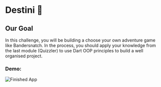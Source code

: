 # Destini 🤔

## Our Goal

In this challenge, you will be building a choose your own adventure game like Bandersnatch. In the process, you should apply your knowledge from the last module (Quizzler) to use Dart OOP principles to build a well organised project.

### Demo:
![Finished App](https://github.com/londonappbrewery/Images/blob/master/Destini.gif)
